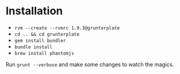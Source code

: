 # Installation

- `rvm --create --rvmrc 1.9.3@grunterplate`
- `cd .. && cd grunterplate`
- `gem install bundler`
- `bundle install`
- `brew install phantomjs`

Run `grunt --verbose` and make some changes to watch the magics.
